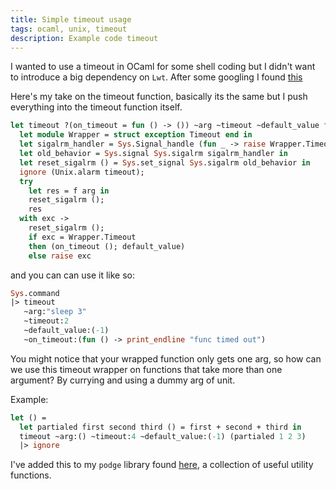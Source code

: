 ```yaml
---
title: Simple timeout usage
tags: ocaml, unix, timeout
description: Example code timeout
---
```


I wanted to use a timeout in OCaml for some shell coding but I didn't
want to introduce a big dependency on `Lwt`. After some googling I
found
[this](https://www.reddit.com/r/ocaml/comments/3qapbv/question_about_writing_a_timeout_function_and_the/)

Here's my take on the timeout function, basically its the same but I
push everything into the timeout function itself.

```ocaml
let timeout ?(on_timeout = fun () -> ()) ~arg ~timeout ~default_value f =
  let module Wrapper = struct exception Timeout end in
  let sigalrm_handler = Sys.Signal_handle (fun _ -> raise Wrapper.Timeout) in
  let old_behavior = Sys.signal Sys.sigalrm sigalrm_handler in
  let reset_sigalrm () = Sys.set_signal Sys.sigalrm old_behavior in
  ignore (Unix.alarm timeout);
  try
    let res = f arg in
    reset_sigalrm ();
    res
  with exc ->
    reset_sigalrm ();
    if exc = Wrapper.Timeout
    then (on_timeout (); default_value)
    else raise exc
```

and you can can use it like so:

```ocaml
Sys.command
|> timeout 
   ~arg:"sleep 3" 
   ~timeout:2 
   ~default_value:(-1) 
   ~on_timeout:(fun () -> print_endline "func timed out")
```

You might notice that your wrapped function only gets one arg, so how
can we use this timeout wrapper on functions that take more than one
argument? By currying and using a dummy arg of unit. 

Example:

```ocaml
let () =
  let partialed first second third () = first + second + third in
  timeout ~arg:() ~timeout:4 ~default_value:(-1) (partialed 1 2 3)
  |> ignore
```

I've added this to my `podge` library found
[here](http://github.com/fxfactorial/podge), a collection of useful
utility functions.
